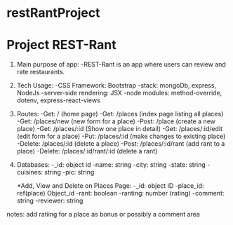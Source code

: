 # restRantProject
# Project REST-Rant

1. Main purpose of app:
    -REST-Rant is an app where users can review and rate restaurants.
2. Tech Usage:
    -CSS Framework: Bootstrap
    -stack: mongoDb, express, NodeJs
    -server-side rendering: JSX
    -node modules: method-override, dotenv, express-react-views
3. Routes:
    -Get:   /                 (home page)
    -Get:  /places            (index page listing all places)
    -Get:  /places/new        (new form for a place)
    -Post:  /place            (create a new place)
    -Get:  /places/:id        (Show one place in detail)
    -Get:  /places/:id/edit   (edit form for a place)
    -Put:  /places/:id        (make changes to existing place)
    -Delete:  /places/:id     (delete a place)
    -Post: /places/:id/rant   (add rant to a place)
    -Delete: /places/:id/rant/:id (delete a rant)

4. Databases:
    -_id: object id
    -name: string
    -city: string
    -state: string
    -cuisines: string
    -pic: string
    
    *Add, View and Delete on Places Page:
    -_id: object ID
    -place_id: ref(place) Object_id
    -rant: boolean
    -ranting: number (rating)
    -comment: string
    -reviewer: string

notes:
    add ratiing for a place as bonus or possibly a comment area

